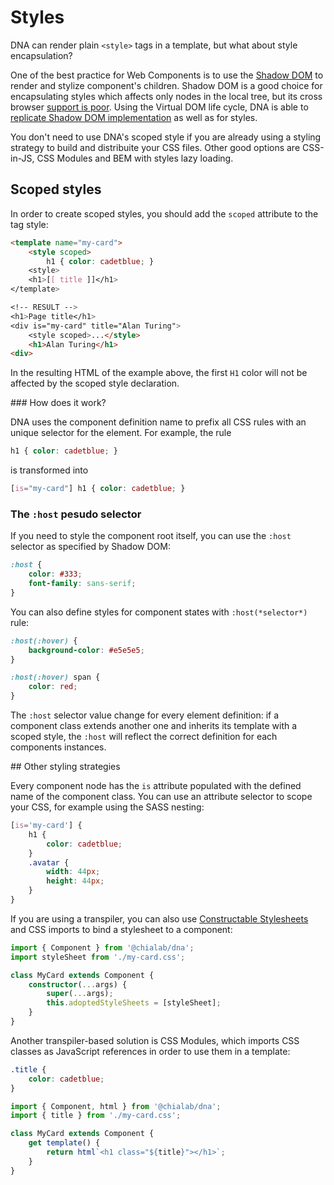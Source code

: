 # Styles

DNA can render plain `<style>` tags in a template, but what about style encapsulation?

One of the best practice for Web Components is to use the [Shadow DOM](https://developer.mozilla.org/en-US/docs/Web/Web_Components/Using_shadow_DOM) to render and stylize component's children.
Shadow DOM is a good choice for encapsulating styles which affects only nodes in the local tree, but its cross browser [support is poor](https://caniuse.com/#feat=shadowdomv1). Using the Virtual DOM life cycle, DNA is able to [replicate Shadow DOM implementation](./templating#shadow-dom) as well as for styles.

<aside class="tip">

You don't need to use DNA's scoped style if you are already using a styling strategy to build and distribuite your CSS files. Other good options are CSS-in-JS, CSS Modules and BEM with styles lazy loading.

</aside>

## Scoped styles

In order to create scoped styles, you should add the `scoped` attribute to the tag style:

```html
<template name="my-card">
    <style scoped>
        h1 { color: cadetblue; }
    <style>
    <h1>[[ title ]]</h1>
</template>

<!-- RESULT -->
<h1>Page title</h1>
<div is="my-card" title="Alan Turing">
    <style scoped>...</style>
    <h1>Alan Turing</h1>
<div>
```

In the resulting HTML of the example above, the first `H1` color will not be affected by the scoped style declaration.

### How does it work?

DNA uses the component definition name to prefix all CSS rules with an unique selector for the element. For example, the rule

```css
h1 { color: cadetblue; }
```

is transformed into

```css
[is="my-card"] h1 { color: cadetblue; }
```

### The `:host` pesudo selector

If you need to style the component root itself, you can use the `:host` selector as specified by Shadow DOM:

```css
:host {
    color: #333;
    font-family: sans-serif;
}
```

You can also define styles for component states with `:host(*selector*)` rule:

```css
:host(:hover) {
    background-color: #e5e5e5;
}

:host(:hover) span {
    color: red;
}
```

<aside class="note">

The `:host` selector value change for every element definition: if a component class extends another one and inherits its template with a scoped style, the `:host` will reflect the correct definition for each components instances.

</aside>

## Other styling strategies

Every component node has the `is` attribute populated with the defined name of the component class. You can use an attribute selector to scope your CSS, for example using the SASS nesting:

```scss
[is='my-card'] {
    h1 {
        color: cadetblue;
    }
    .avatar {
        width: 44px;
        height: 44px;
    }
}
```

If you are using a transpiler, you can also use [Constructable Stylesheets](https://developers.google.com/web/updates/2019/02/constructable-stylesheets) and CSS imports to bind a stylesheet to a component:

```ts
import { Component } from '@chialab/dna';
import styleSheet from './my-card.css';

class MyCard extends Component {
    constructor(...args) {
        super(...args);
        this.adoptedStyleSheets = [styleSheet];
    }
}
```

Another transpiler-based solution is CSS Modules, which imports CSS classes as JavaScript references in order to use them in a template:

```css
.title {
    color: cadetblue;
}
```

```ts
import { Component, html } from '@chialab/dna';
import { title } from './my-card.css';

class MyCard extends Component {
    get template() {
        return html`<h1 class="${title}"></h1>`;
    }
}
```
